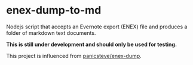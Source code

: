 # enex-dump-to-md

Nodejs script that accepts an Evernote export (ENEX) file and produces a folder of markdown text documents.

**This is still under development and should only be used for testing.**

This project is influenced from [panicsteve/enex-dump](https://github.com/panicsteve/enex-dump).
